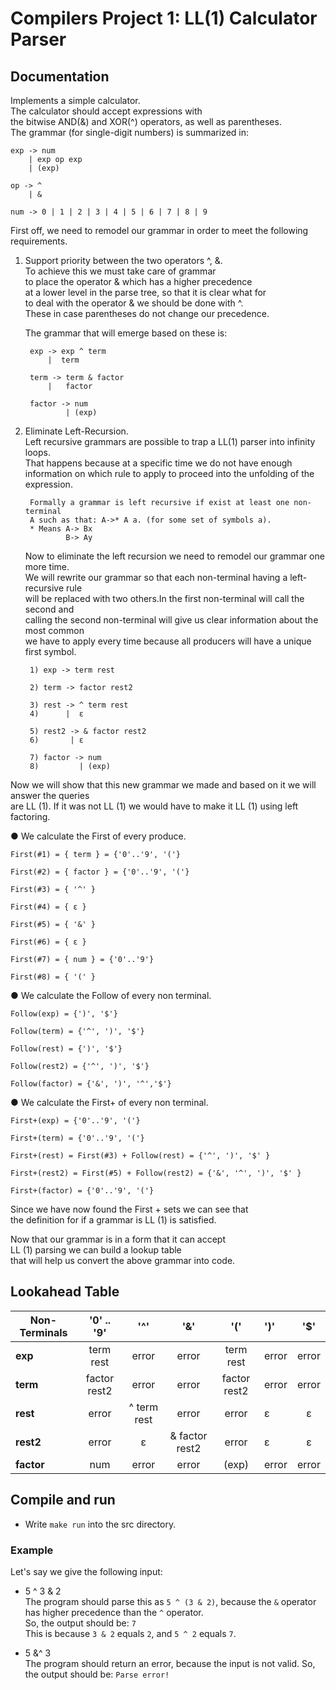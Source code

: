 # Compilers Project 1: LL(1) Calculator Parser  

## Documentation

Implements a simple calculator.  
The calculator should accept expressions with  
the bitwise AND(&) and XOR(^) operators, as well as parentheses.  
The grammar (for single-digit numbers) is summarized in:  

    exp -> num 
        | exp op exp
        | (exp)

    op -> ^ 
        | &

    num -> 0 | 1 | 2 | 3 | 4 | 5 | 6 | 7 | 8 | 9

First off, we need to remodel our grammar in order to meet the following requirements.

1) Support priority between the two operators ^, &.  
    To achieve this we must take care of grammar  
     to place the operator & which has a higher precedence  
     at a lower level in the parse tree, so that it is clear what for  
     to deal with the operator & we should be done with ^.  
     These in case parentheses do not change our precedence.  

    The grammar that will emerge based on these is:  

        exp -> exp ^ term
            |  term

        term -> term & factor
            |   factor
        
        factor -> num
                | (exp)

2) Eliminate Left-Recursion.  
    Left recursive grammars are possible to trap a LL(1) parser into infinity loops.  
    That happens because at a specific time we do not have enough  
    information on which rule to apply to proceed into the unfolding of the expression.  

        Formally a grammar is left recursive if exist at least one non-terminal  
        A such as that: A->* A a. (for some set of symbols a).  
        * Means A-> Bx 
                B-> Ay 

    Now to eliminate the left recursion we need to remodel our grammar one more time.  
    We will rewrite our grammar so that each non-terminal having a left-recursive rule  
    will be replaced with two others.In the first non-terminal will call the second and  
     calling the second non-terminal will give us clear information about the most common  
     we have to apply every time because all producers will have a unique first symbol.  

        1) exp -> term rest
        
        2) term -> factor rest2
        
        3) rest -> ^ term rest
        4)      |  ε
        
        5) rest2 -> & factor rest2
        6)       | ε
        
        7) factor -> num
        8)         | (exp)

Now we will show that this new grammar we made and based on it we will answer the queries  
are LL (1). If it was not LL (1) we would have to make it LL (1) using left factoring.  

● We calculate the First of every produce.

    First(#1) = { term } = {'0'..'9', '('}

    First(#2) = { factor } = {'0'..'9', '('}

    First(#3) = { '^' }

    First(#4) = { ε }

    First(#5) = { '&' }

    First(#6) = { ε }

    First(#7) = { num } = {'0'..'9'}

    First(#8) = { '(' }

● We calculate the Follow of every non terminal.

    Follow(exp) = {')', '$'}

    Follow(term) = {'^', ')', '$'}

    Follow(rest) = {')', '$'}

    Follow(rest2) = {'^', ')', '$'}

    Follow(factor) = {'&', ')', '^','$'}

● We calculate the First+ of every non terminal.

    First+(exp) = {'0'..'9', '('}

    First+(term) = {'0'..'9', '('}

    First+(rest) = First(#3) + Follow(rest) = {'^', ')', '$' }

    First+(rest2) = First(#5) + Follow(rest2) = {'&', '^', ')', '$' }

    First+(factor) = {'0'..'9', '('}

Since we have now found the First + sets we can see that  
the definition for if a grammar is LL (1) is satisfied.  

Now that our grammar is in a form that it can accept  
LL (1) parsing we can build a lookup table  
that will help us convert the above grammar into code.  

## Lookahead Table  

|Non-Terminals | '0' .. '9'      | '^'           | '&'               | '('            | ')'     | '$'     |
|------------- |:---------------:|:-------------:|:-----------------:|:-------:       |:--------|:-------:|
| **exp**      | term rest       | error         | error             | term rest      | error   | error   |
| **term**     | factor rest2    | error         | error             | factor rest2   | error   | error   |
| **rest**     | error           | ^ term rest   | error             | error          | ε       | ε       |
| **rest2**    | error           | ε             | & factor rest2    | error          | ε       | ε       |
| **factor**   | num             | error         | error             | (exp)          | error   | error   |  

## Compile and run

- Write `make run` into the src directory.

### Example

Let's say we give the following input:

- 5 ^ 3 & 2  
The program should parse this as `5 ^ (3 & 2)`, because the `&` operator has higher precedence than the `^` operator.  
So, the output should be: `7`  
This is because `3 & 2` equals `2`, and `5 ^ 2` equals `7`.  

- 5 &^ 3  
The program should return an error, because the input is not valid.
So, the output should be: `Parse error!`
